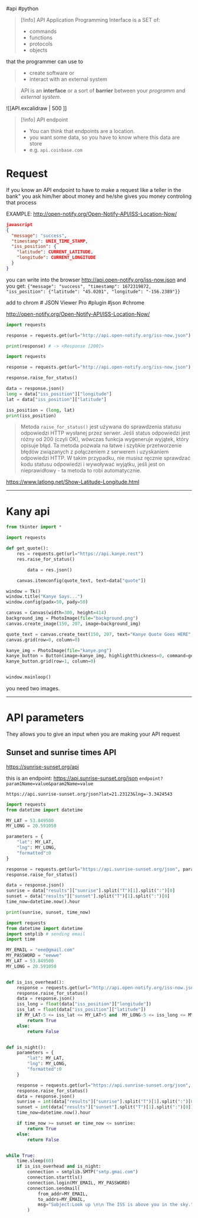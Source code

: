 #api #python 

>[!info] API
>Application Programming Interface is a SET of:
>- commands
>- functions
>- protocols
>- objects
>
that the programmer can use to
> - create software or 
> - interact with an external system

> API is an **interface** or a sort of **barrier** between your *programm* and *external system*.

![[API.excalidraw | 500 ]] 



>[!info] API endpoint
>- You can think that  endpoints are a location.
>- you want some data, so you have to know where this data are store
>-  e.g. `api.coinbase.com`

# Request
If you know an API endpoint to have to make a request 
	like a teller in the bank"
		you ask him/her about money and he/she gives you money controling that process


EXAMPLE:
http://open-notify.org/Open-Notify-API/ISS-Location-Now/
```json
javascript
{
  "message": "success", 
  "timestamp": UNIX_TIME_STAMP, 
  "iss_position": {
    "latitude": CURRENT_LATITUDE, 
    "longitude": CURRENT_LONGITUDE
  }
}
```

you can write into the browser http://api.open-notify.org/iss-now.json and you get:
`{"message": "success", "timestamp": 1672319872, "iss_position": {"latitude": "45.0201", "longitude": "-156.2389"}}`

add to chrom # JSON Viewer Pro
#plugin #json #chrome 

http://open-notify.org/Open-Notify-API/ISS-Location-Now/
```python
import requests

response = requests.get(url="http://api.open-notify.org/iss-now.json")

print(response) # -> <Response [200]>
```

```python
import requests

response = requests.get(url="http://api.open-notify.org/iss-now.json")

response.raise_for_status()

data = response.json()
long = data["iss_position"]["longitude"]
lat = data["iss_position"]["latitude"]

iss_position = (long, lat)
print(iss_position)
```

>Metoda `raise_for_status()` jest używana do sprawdzenia statusu odpowiedzi HTTP wysłanej przez serwer. Jeśli status odpowiedzi jest różny od 200 (czyli OK), wówczas funkcja wygeneruje wyjątek, który opisuje błąd. Ta metoda pozwala na łatwe i szybkie przetworzenie błędów związanych z połączeniem z serwerem i uzyskaniem odpowiedzi HTTP. W takim przypadku, nie musisz ręcznie sprawdzać kodu statusu odpowiedzi i wywoływać wyjątku, jeśli jest on nieprawidłowy - ta metoda to robi automatycznie.




https://www.latlong.net/Show-Latitude-Longitude.html

---
# Kany api
```python
from tkinter import *

import requests

def get_quote():
    res = requests.get(url="https://api.kanye.rest")
    res.raise_for_status()

		data = res.json()

    canvas.itemconfig(quote_text, text=data["quote"])

window = Tk()
window.title("Kanye Says...")
window.config(padx=50, pady=50)

canvas = Canvas(width=300, height=414)
background_img = PhotoImage(file="background.png")
canvas.create_image(150, 207, image=background_img)

quote_text = canvas.create_text(150, 207, text="Kanye Quote Goes HERE", width=250, font=("Arial", 30, "bold"), fill="white")
canvas.grid(row=0, column=0)

kanye_img = PhotoImage(file="kanye.png")
kanye_button = Button(image=kanye_img, highlightthickness=0, command=get_quote)
kanye_button.grid(row=1, column=0)


window.mainloop()
```

you need two images.

----
# API parameters
They allows you to give an input when you are making your API request

## Sunset and sunrise times API
https://sunrise-sunset.org/api

this is an endpoint: https://api.sunrise-sunset.org/json
`endpoint?param1Name=value&param2Name=value`

`https://api.sunrise-sunset.org/json?lat=21.23123&lng=-3.3424543`

```python
import requests
from datetime import datetime

MY_LAT = 53.849500
MY_LONG = 20.591050

parameters = {
    "lat": MY_LAT,
    "lng": MY_LONG,
    "formatted":0
}

response = requests.get(url="https://api.sunrise-sunset.org/json", params=parameters)
response.raise_for_status()

data = response.json()
sunrise = data["results"]["sunrise"].split("T")[1].split(":")[0]
sunset = data["results"]["sunset"].split("T")[1].split(":")[0]
time_now=datetime.now().hour

print(sunrise, sunset, time_now)
```

```python
import requests
from datetime import datetime
import smtplib # sending email
import time

MY_EMAIL = "eee@gmail.com"
MY_PASSWORD = "eewwe"
MY_LAT = 53.849500
MY_LONG = 20.591050


def is_iss_overhead():
    response = requests.get(url="http://api.open-notify.org/iss-now.json")
    response.raise_for_status()
    data = response.json()
    iss_long = float(data["iss_position"]["longitude"])
    iss_lat = float(data["iss_position"]["latitude"])
    if MY_LAT-5 <= iss_lat <= MY_LAT+5 and  MY_LONG-5 <= iss_long <= MY_LONG+5:
        return True
    else:
        return False


def is_night():
    parameters = {
        "lat": MY_LAT,
        "lng": MY_LONG,
        "formatted":0
    }

    response = requests.get(url="https://api.sunrise-sunset.org/json", params=parameters)
    response.raise_for_status()
    data = response.json()
    sunrise = int(data["results"]["sunrise"].split("T")[1].split(":")[0])
    sunset = int(data["results"]["sunset"].split("T")[1].split(":")[0])
    time_now=datetime.now().hour

    if time_now >= sunset or time_now <= sunrise:
        return True
    else:
        return False


while True:
    time.sleep(60)
    if is_iss_overhead and is_night:
        connection = smtplib.SMTP("smtp.gmai.com")
        connection.starttls()
        connection.login(MY_EMAIL, MY_PASSWORD)
        connection.sendmail(
            from_addr=MY_EMAIL,
            to_addrs=MY_EMAIL,
            msg="Subject:Look up \n\n The ISS is above you in the sky."
        )
```



